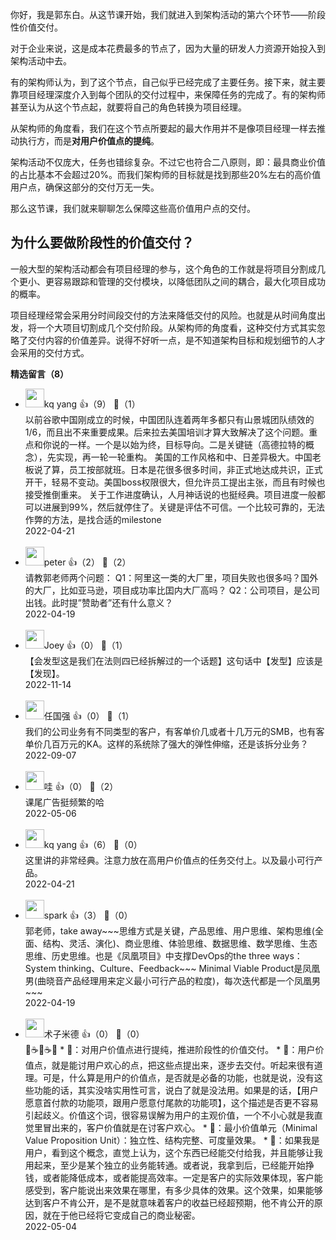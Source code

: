 你好，我是郭东白。从这节课开始，我们就进入到架构活动的第六个环节——阶段性价值交付。

对于企业来说，这是成本花费最多的节点了，因为大量的研发人力资源开始投入到架构活动中去。

有的架构师认为，到了这个节点，自己似乎已经完成了主要任务。接下来，就主要靠项目经理深度介入到每个团队的交付过程中，来保障任务的完成了。有的架构师甚至认为从这个节点起，就要将自己的角色转换为项目经理。

从架构师的角度看，我们在这个节点所要起的最大作用并不是像项目经理一样去推动执行方，而是**对用户价值点的提纯**。

架构活动不仅庞大，任务也错综复杂。不过它也符合二八原则，即：最具商业价值的占比基本不会超过20%。而我们架构师的目标就是找到那些20%左右的高价值用户点，确保这部分的交付万无一失。

那么这节课，我们就来聊聊怎么保障这些高价值用户点的交付。

## 为什么要做阶段性的价值交付？

一般大型的架构活动都会有项目经理的参与，这个角色的工作就是将项目分割成几个更小、更容易跟踪和管理的交付模块，以降低团队之间的耦合，最大化项目成功的概率。

项目经理经常会采用分时间段交付的方法来降低交付的风险。也就是从时间角度出发，将一个大项目切割成几个交付阶段。从架构师的角度看，这种交付方式其实忽略了交付内容的价值差异。说得不好听一点，是不知道架构目标和规划细节的人才会采用的交付方式。
<div><strong>精选留言（8）</strong></div><ul>
<li><img src="https://static001.geekbang.org/account/avatar/00/2b/9f/5c/a1195d23.jpg" width="30px"><span>kq yang</span> 👍（9） 💬（1）<div>以前谷歌中国刚成立的时候，中国团队连着两年多都只有山景城团队绩效的1&#47;6，而且出不来重要成果。后来拉去美国培训才算大致解决了这个问题。重点和你说的一样。一个是以始为终，目标导向。二是关键链（高德拉特的概念），先实现，再一轮一轮重构。
美国的工作风格和中、日差异极大。中国老板说了算，员工按部就班。日本是花很多很多时间，非正式地达成共识，正式开干，轻易不变动。美国boss权限很大，但允许员工提出主张，而且有时候也接受推倒重来。
关于工作进度确认，人月神话说的也挺经典。项目进度一般都可以进展到99%，然后就停住了。关键是评估不可信。一个比较可靠的，无法作弊的方法，是找合适的milestone</div>2022-04-21</li><br/><li><img src="https://static001.geekbang.org/account/avatar/00/10/25/87/f3a69d1b.jpg" width="30px"><span>peter</span> 👍（2） 💬（2）<div>请教郭老师两个问题：
Q1：阿里这一类的大厂里，项目失败也很多吗？国外的大厂，比如亚马逊，项目成功率比囯内大厂高吗？
Q2：公司项目，是公司出钱。此时提”赞助者”还有什么意义？</div>2022-04-19</li><br/><li><img src="" width="30px"><span>Joey</span> 👍（0） 💬（1）<div>【会发型这是我们在法则四已经拆解过的一个话题】这句话中【发型】应该是【发现】。</div>2022-11-14</li><br/><li><img src="https://static001.geekbang.org/account/avatar/00/11/3e/af/cc269acf.jpg" width="30px"><span>任国强</span> 👍（0） 💬（1）<div>我们的公司业务有不同类型的客户，有客单价几或者十几万元的SMB，也有客单价几百万元的KA。这样的系统除了强大的弹性伸缩，还是该拆分业务？</div>2022-09-07</li><br/><li><img src="https://static001.geekbang.org/account/avatar/00/16/87/c8/f1c4378a.jpg" width="30px"><span>哇</span> 👍（0） 💬（2）<div>课尾广告挺频繁的哈</div>2022-05-06</li><br/><li><img src="https://static001.geekbang.org/account/avatar/00/2b/9f/5c/a1195d23.jpg" width="30px"><span>kq yang</span> 👍（6） 💬（0）<div>这里讲的非常经典。注意力放在高用户价值点的任务交付上。以及最小可行产品。</div>2022-04-21</li><br/><li><img src="https://static001.geekbang.org/account/avatar/00/11/09/fb/52a662b2.jpg" width="30px"><span>spark</span> 👍（3） 💬（0）<div>郭老师，take away~~~思维方式是关键，产品思维、用户思维、架构思维(全面、结构、灵活、演化)、商业思维、体验思维、数据思维、数学思维、生态思维、历史思维。也是《凤凰项目》中支撑DevOps的the three ways：System thinking、Culture、Feedback~~~
Minimal Viable Product是凤凰男(曲晓音产品经理用来定义最小可行产品的粒度)，每次迭代都是一个凤凰男~~~</div>2022-04-19</li><br/><li><img src="https://static001.geekbang.org/account/avatar/00/1c/f6/27/c27599ae.jpg" width="30px"><span>术子米德</span> 👍（0） 💬（0）<div>🤔☕️🤔☕️🤔
* 📖：对用户价值点进行提纯，推进阶段性的价值交付。
    * 🤔：用户价值点，就是能讨用户欢心的点，把这些点提出来，逐步去交付。听起来很有道理。可是，什么算是用户的价值点，是否就是必备的功能，也就是说，没有这些功能的话，其实没啥实用性可言，说白了就是没法用。如果是的话，【用户愿意首付款的功能项，跟用户愿意付尾款的功能项】，这个描述是否更不容易引起歧义。价值这个词，很容易误解为用户的主观价值，一个不小心就是我直觉里冒出来的，客户价值就是在讨客户欢心。
* 📖：最小价值单元（Minimal Value Proposition Unit）：独立性、结构完整、可度量效果。
    * 🤔：如果我是用户，看到这个概念，直觉上认为，这个东西已经能交付给我，并且能够让我用起来，至少是某个独立的业务能转通。或者说，我拿到后，已经能开始挣钱，或者能降低成本，或者能提高效率。一定是客户的实际效果体现，客户能感受到，客户能说出来效果在哪里，有多少具体的效果。这个效果，如果能够达到客户不肯公开，是不是就意味着客户的收益已经超预期，他不肯公开的原因，就在于他已经将它变成自己的商业秘密。
</div>2022-05-04</li><br/>
</ul>